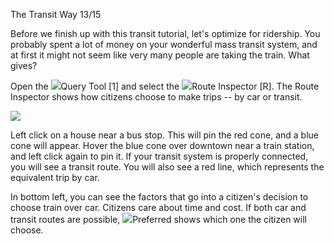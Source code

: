 The Transit Way 13/15

Before we finish up with this transit tutorial, let's optimize for ridership. You probably spent a lot of money on your wonderful mass transit system, and at first it might not seem like very many people are taking the train. What gives?

Open the ![](IconQuery)Query Tool [1] and select the ![](IconRoute)Route Inspector [R]. The Route Inspector shows how citizens choose to make trips -- by car or transit.

![](docs/images/tutorial/transit/transit-12a-[6].png)

Left click on a house near a bus stop. This will pin the red cone, and a blue cone will appear. Hover the blue cone over downtown near a train station, and left click again to pin it. If your transit system is properly connected, you will see a transit route. You will also see a red line, which represents the equivalent trip by car.

In bottom left, you can see the factors that go into a citizen's decision to choose train over car. Citizens care about time and cost. If both car and transit routes are possible, ![](IconYes)Preferred shows which one the citizen will choose.


